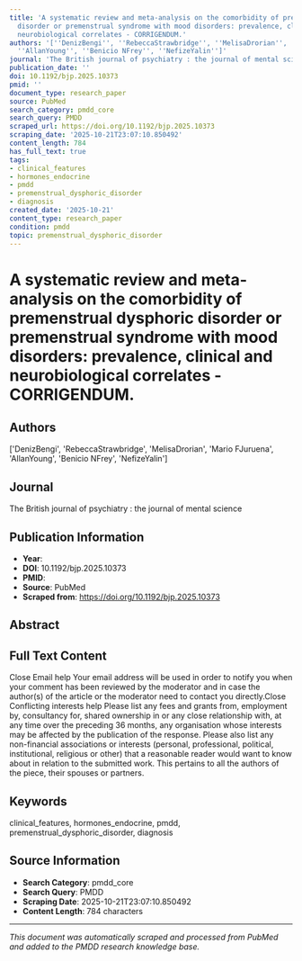 ```yaml
---
title: 'A systematic review and meta-analysis on the comorbidity of premenstrual dysphoric
  disorder or premenstrual syndrome with mood disorders: prevalence, clinical and
  neurobiological correlates - CORRIGENDUM.'
authors: '[''DenizBengi'', ''RebeccaStrawbridge'', ''MelisaDrorian'', ''Mario FJuruena'',
  ''AllanYoung'', ''Benicio NFrey'', ''NefizeYalin'']'
journal: 'The British journal of psychiatry : the journal of mental science'
publication_date: ''
doi: 10.1192/bjp.2025.10373
pmid: ''
document_type: research_paper
source: PubMed
search_category: pmdd_core
search_query: PMDD
scraped_url: https://doi.org/10.1192/bjp.2025.10373
scraping_date: '2025-10-21T23:07:10.850492'
content_length: 784
has_full_text: true
tags:
- clinical_features
- hormones_endocrine
- pmdd
- premenstrual_dysphoric_disorder
- diagnosis
created_date: '2025-10-21'
content_type: research_paper
condition: pmdd
topic: premenstrual_dysphoric_disorder
---
```


# A systematic review and meta-analysis on the comorbidity of premenstrual dysphoric disorder or premenstrual syndrome with mood disorders: prevalence, clinical and neurobiological correlates - CORRIGENDUM.

## Authors
['DenizBengi', 'RebeccaStrawbridge', 'MelisaDrorian', 'Mario FJuruena', 'AllanYoung', 'Benicio NFrey', 'NefizeYalin']

## Journal
The British journal of psychiatry : the journal of mental science

## Publication Information
- **Year**: 
- **DOI**: 10.1192/bjp.2025.10373
- **PMID**: 
- **Source**: PubMed
- **Scraped from**: https://doi.org/10.1192/bjp.2025.10373

## Abstract


## Full Text Content

Close Email help
Your email address will be used in order to notify you when your comment has been reviewed by the moderator and in case the author(s) of the article or the moderator need to contact you directly.Close Conflicting interests help
Please list any fees and grants from, employment by, consultancy for, shared ownership in or any close relationship with, at any time over the preceding 36 months, any organisation whose interests may be affected by the publication of the response. Please also list any non-financial associations or interests (personal, professional, political, institutional, religious or other) that a reasonable reader would want to know about in relation to the submitted work. This pertains to all the authors of the piece, their spouses or partners.

## Keywords
clinical_features, hormones_endocrine, pmdd, premenstrual_dysphoric_disorder, diagnosis

## Source Information
- **Search Category**: pmdd_core
- **Search Query**: PMDD
- **Scraping Date**: 2025-10-21T23:07:10.850492
- **Content Length**: 784 characters

---
*This document was automatically scraped and processed from PubMed and added to the PMDD research knowledge base.*
